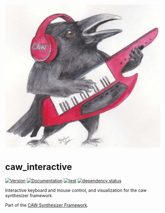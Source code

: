 ![CAW Logo](../assets/logo.png)

# caw_interactive

[![Version](https://img.shields.io/crates/v/caw_interactive.svg)](https://crates.io/crates/caw_interactive)
[![Documentation](https://docs.rs/caw_interactive/badge.svg)](https://docs.rs/caw_interactive)
[![test](https://github.com/gridbugs/caw/actions/workflows/test.yml/badge.svg)](https://github.com/gridbugs/caw/actions/workflows/test.yml)
[![dependency status](https://deps.rs/repo/github/gridbugs/caw/status.svg)](https://deps.rs/repo/github/gridbugs/caw)

Interactive keyboard and mouse control, and visualization for the caw synthesizer framework.

Part of the [CAW Synthesizer Framework](..).
